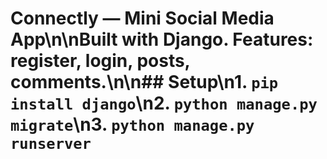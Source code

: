# Connectly — Mini Social Media App\n\nBuilt with Django. Features: register, login, posts, comments.\n\n## Setup\n1. `pip install django`\n2. `python manage.py migrate`\n3. `python manage.py runserver`